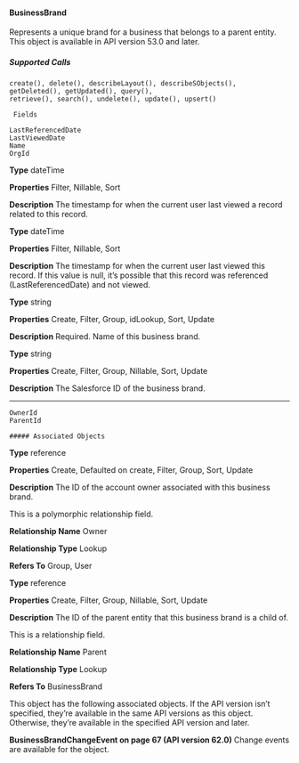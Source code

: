 #### BusinessBrand

Represents a unique brand for a business that belongs to a parent entity. This object is available in API version 53.0 and later.

##### Supported Calls
```
create(), delete(), describeLayout(), describeSObjects(), getDeleted(), getUpdated(), query(),
retrieve(), search(), undelete(), update(), upsert()

 Fields

```
```
LastReferencedDate
LastViewedDate
Name
OrgId

```

**Type**
dateTime

**Properties**
Filter, Nillable, Sort

**Description**
The timestamp for when the current user last viewed a record related to this record.

**Type**
dateTime

**Properties**
Filter, Nillable, Sort

**Description**
The timestamp for when the current user last viewed this record. If this value is null, it’s
possible that this record was referenced (LastReferencedDate) and not viewed.

**Type**
string

**Properties**
Create, Filter, Group, idLookup, Sort, Update

**Description**
Required. Name of this business brand.

**Type**
string

**Properties**
Create, Filter, Group, Nillable, Sort, Update

**Description**
The Salesforce ID of the business brand.


-----

```
OwnerId
ParentId

##### Associated Objects

```

**Type**
reference

**Properties**
Create, Defaulted on create, Filter, Group, Sort, Update

**Description**
The ID of the account owner associated with this business brand.

This is a polymorphic relationship field.

**Relationship Name**
Owner

**Relationship Type**
Lookup

**Refers To**
Group, User

**Type**
reference

**Properties**
Create, Filter, Group, Nillable, Sort, Update

**Description**
The ID of the parent entity that this business brand is a child of.

This is a relationship field.

**Relationship Name**
Parent

**Relationship Type**
Lookup

**Refers To**
BusinessBrand


This object has the following associated objects. If the API version isn’t specified, they’re available in the same API versions as this object.
Otherwise, they’re available in the specified API version and later.

**BusinessBrandChangeEvent on page 67 (API version 62.0)**
Change events are available for the object.
